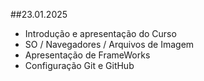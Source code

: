 ##23.01.2025
 - Introdução e apresentação do Curso
 - SO / Navegadores / Arquivos de Imagem
 - Apresentação de FrameWorks
 - Configuração Git e GitHub